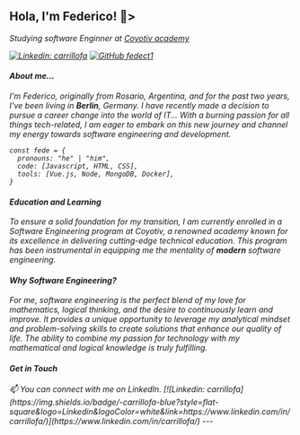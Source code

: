 <h2> Hola, I'm Federico! 👋></h2>

<p><em>Studying software Enginner at <a href="http://www.unb.br">Coyotiv academy</a>


[![Linkedin: carrillofa](https://img.shields.io/badge/-carrillofa-blue?style=flat-square&logo=Linkedin&logoColor=white&link=https://www.linkedin.com/in/carrillofa/)](https://www.linkedin.com/in/carrillofa/)
[![GitHub fedect1](https://img.shields.io/github/followers/thaiane?label=follow&style=social)](https://github.com/fedect1)


<h4>About me...</h4>
<p>I'm Federico, originally from Rosario, Argentina, and for the past two years, I've been living in <b>Berlin</b>, Germany. I have recently made a decision to pursue a career change into the world of IT... With a burning passion for all things tech-related, I am eager to embark on this new journey and channel my energy towards software engineering and development.</p>

```Software developer in development, learning:
const fede = {
  pronouns: "he" | "him",
  code: [Javascript, HTML, CSS],
  tools: [Vue.js, Node, MongoDB, Docker],
}
```
<h4>Education and Learning</h4>
To ensure a solid foundation for my transition, I am currently enrolled in a Software Engineering program at Coyotiv, a renowned academy known for its excellence in delivering cutting-edge technical education. This program has been instrumental in equipping me the mentality of <b>modern</b> software engineering.

<h4>Why Software Engineering?</h4>
For me, software engineering is the perfect blend of my love for mathematics, logical thinking, and the desire to continuously learn and improve. It provides a unique opportunity to leverage my analytical mindset and problem-solving skills to create solutions that enhance our quality of life. The ability to combine my passion for technology with my mathematical and logical knowledge is truly fulfilling.

<h4>Get in Touch</h4>
📫 You can connect with me on LinkedIn.
[![Linkedin: carrillofa](https://img.shields.io/badge/-carrillofa-blue?style=flat-square&logo=Linkedin&logoColor=white&link=https://www.linkedin.com/in/carrillofa/)](https://www.linkedin.com/in/carrillofa/)
---
